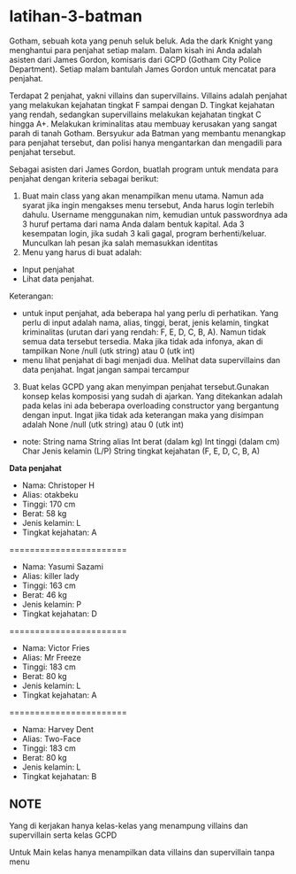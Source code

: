 # latihan-3-batman

Gotham, sebuah kota yang penuh seluk beluk. Ada the dark Knight yang menghantui para penjahat setiap malam. Dalam kisah ini Anda adalah asisten dari James Gordon, komisaris dari GCPD (Gotham City Police Department). Setiap malam bantulah James Gordon untuk mencatat para penjahat.

Terdapat 2 penjahat, yakni villains dan supervillains. Villains adalah penjahat yang melakukan kejahatan tingkat  F sampai dengan D. Tingkat kejahatan yang rendah, sedangkan supervillains melakukan kejahatan tingkat C hingga A+. Melakukan kriminalitas atau membuay kerusakan yang sangat parah di tanah Gotham. Bersyukur ada Batman yang membantu menangkap para penjahat tersebut, dan polisi hanya mengantarkan dan mengadili para penjahat tersebut.

Sebagai asisten dari James Gordon, buatlah program untuk mendata para penjahat dengan kriteria sebagai berikut:
1. Buat main class yang akan menampilkan menu utama. Namun ada syarat jika ingin mengakses menu tersebut, Anda harus login terlebih dahulu. Username menggunakan nim, kemudian untuk passwordnya ada 3 huruf pertama dari nama Anda dalam bentuk kapital. Ada 3 kesempatan login, jika sudah 3 kali gagal, program berhenti/keluar. Munculkan lah pesan jka salah memasukkan identitas
2. Menu yang harus di buat adalah:
- Input penjahat 
- Lihat data penjahat.

Keterangan: 
- untuk input penjahat, ada beberapa hal yang perlu di perhatikan. Yang perlu di input adalah nama, alias, tinggi, berat, jenis kelamin, tingkat kriminalitas (urutan dari yang rendah: F, E, D, C, B, A). Namun tidak semua data tersebut tersedia. Maka jika tidak ada infonya, akan di tampilkan None /null (utk string) atau 0 (utk int)
- menu lihat penjahat di bagi menjadi dua. Melihat data supervillains dan data penjahat. Ingat jangan sampai tercampur
3. Buat kelas GCPD yang akan menyimpan penjahat tersebut.Gunakan konsep kelas komposisi yang sudah di ajarkan. Yang ditekankan adalah pada kelas ini ada beberapa overloading constructor yang bergantung dengan input. Ingat jika tidak ada keterangan maka yang disimpan adalah None /null (utk string) atau 0 (utk int)
- note:
String nama
String alias
Int berat (dalam kg)
Int tinggi (dalam cm)
Char Jenis kelamin (L/P)
String tingkat kejahatan (F, E, D, C, B, A)

**Data penjahat**
- Nama: Christoper H
- Alias: otakbeku
- Tinggi: 170 cm
- Berat: 58 kg
- Jenis kelamin: L
- Tingkat kejahatan: A

=======================
- Nama: Yasumi Sazami
- Alias: killer lady
- Tinggi: 163 cm
- Berat: 46 kg
- Jenis kelamin: P
- Tingkat kejahatan: D

=======================
- Nama: Victor Fries
- Alias: Mr Freeze
- Tinggi: 183 cm
- Berat: 80 kg
- Jenis kelamin: L
- Tingkat kejahatan: A

=======================
- Nama: Harvey Dent
- Alias: Two-Face
- Tinggi: 183 cm
- Berat: 80 kg
- Jenis kelamin: L
- Tingkat kejahatan: B


## NOTE
Yang di kerjakan hanya kelas-kelas yang menampung villains dan supervillain serta kelas GCPD

Untuk Main kelas hanya menampilkan data villains dan supervillain tanpa menu
